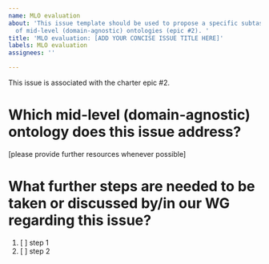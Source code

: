 ```yaml
---
name: MLO evaluation
about: 'This issue template should be used to propose a specific subtask for the evaluation
  of mid-level (domain-agnostic) ontologies (epic #2). '
title: 'MLO evaluation: [ADD YOUR CONCISE ISSUE TITLE HERE]'
labels: MLO evaluation
assignees: ''

---
```


This issue is associated with the charter epic #2.

# Which mid-level (domain-agnostic) ontology does this issue address?
[please provide further resources whenever possible]

# What further steps are needed to be taken or discussed by/in our WG regarding this issue?

1. [ ] step 1
2. [ ] step 2
